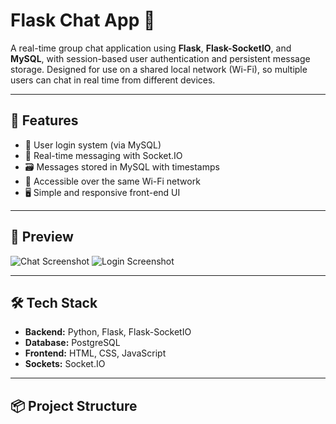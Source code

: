 # Flask Chat App 💬

A real-time group chat application using **Flask**, **Flask-SocketIO**, and **MySQL**, with session-based user authentication and persistent message storage. Designed for use on a shared local network (Wi-Fi), so multiple users can chat in real time from different devices.

---

## 🚀 Features

- 🧑 User login system (via MySQL)
- 💬 Real-time messaging with Socket.IO
- 🗃️ Messages stored in MySQL with timestamps
- 📱 Accessible over the same Wi-Fi network
- 🖥️ Simple and responsive front-end UI

---

## 📸 Preview

![Chat Screenshot](screenshots/chat.png)
![Login Screenshot](screenshots/login.png)

---

## 🛠 Tech Stack

- **Backend:** Python, Flask, Flask-SocketIO
- **Database:** PostgreSQL
- **Frontend:** HTML, CSS, JavaScript
- **Sockets:** Socket.IO

---

## 📦 Project Structure

